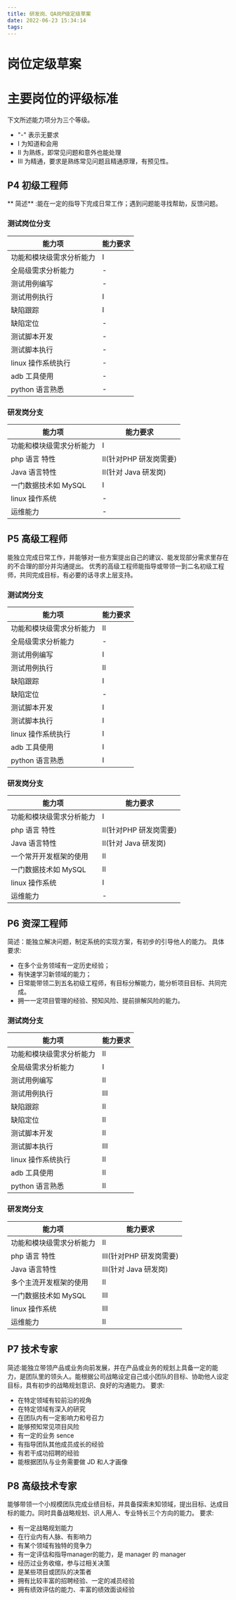 ```yaml
---
title: 研发岗、QA岗P级定级草案
date: 2022-06-23 15:34:14
tags:
---
```


# 岗位定级草案


# 主要岗位的评级标准
下文所述能力项分为三个等级。
- "-" 表示无要求
- I 为知道和会用
- II 为熟练，即常见问题和意外也能处理
- III 为精通，要求是熟练常见问题且精通原理，有预见性。
## P4 初级工程师
** 简述** :能在一定的指导下完成日常工作；遇到问题能寻找帮助，反馈问题。

### 测试岗位分支
| 能力项 | 能力要求 |
| --- | --- |
|  功能和模块级需求分析能力 | I  |
| 全局级需求分析能力| - |
| 测试用例编写 | - | 
| 测试用例执行 | I |
| 缺陷跟踪  | I | 
| 缺陷定位 | - | 
| 测试脚本开发 | - |
| 测试脚本执行 | - |
| linux 操作系统执行 | - |
| adb 工具使用 | - | 
| python 语言熟悉 | - | 



### 研发岗分支
| 能力项 | 能力要求 |
| --- | --- |
|  功能和模块级需求分析能力 | I  |
| php 语言 特性 | II(针对PHP 研发岗需要) |
| Java 语言特性 | II(针对 Java 研发岗) |
| 一门数据技术如 MySQL | I  |
| linux 操作系统 | - | 
| 运维能力 | - | 


## P5 高级工程师
能独立完成日常工作，并能够对一些方案提出自己的建议、能发现部分需求里存在的不合理的部分并沟通提出。
优秀的高级工程师能指导或带领一到二名初级工程师，共同完成目标，有必要的话寻求上层支持。

### 测试岗分支
| 能力项 | 能力要求 |
| --- | --- |
|  功能和模块级需求分析能力 | II  |
| 全局级需求分析能力| - |
| 测试用例编写 | I | 
| 测试用例执行 | II |
| 缺陷跟踪  | I | 
| 缺陷定位 | - | 
| 测试脚本开发 | I |
| 测试脚本执行 | I |
| linux 操作系统执行 | I |
| adb 工具使用 | I | 
| python 语言熟悉 | I | 
### 研发岗分支
| 能力项 | 能力要求 |
| --- | --- |
|  功能和模块级需求分析能力 | I  |
| php 语言 特性 | II(针对PHP 研发岗需要) |
| Java 语言特性 | II(针对 Java 研发岗) |
| 一个常开开发框架的使用 | II |
| 一门数据技术如 MySQL | II  |
| linux 操作系统 | I | 
| 运维能力 | - | 

## P6 资深工程师
简述：能独立解决问题，制定系统的实现方案，有初步的引导他人的能力。
具体要求:
- 在多个业务领域有一定历史经验；
- 有快速学习新领域的能力；
- 日常能带领二到五名初级工程师，有目标分解能力，能分析项目目标、共同完成。
- 拥一一定项目管理的经验、预知风险、提前排解风险的能力。
### 测试岗分支
| 能力项 | 能力要求 |
| --- | --- |
|  功能和模块级需求分析能力 | II  |
| 全局级需求分析能力| I |
| 测试用例编写 | II | 
| 测试用例执行 | III |
| 缺陷跟踪  | II | 
| 缺陷定位 | II | 
| 测试脚本开发 | II |
| 测试脚本执行 | III |
| linux 操作系统执行 | II |
| adb 工具使用 | II | 
| python 语言熟悉 | II | 

### 研发岗分支
| 能力项 | 能力要求 |
| --- | --- |
|  功能和模块级需求分析能力 | II  |
| php 语言 特性 | III(针对PHP 研发岗需要) |
| Java 语言特性 | III(针对 Java 研发岗) |
| 多个主流开发框架的使用 | II |
| 一门数据技术如 MySQL | III  |
| linux 操作系统 | III | 
| 运维能力 | II | 

## P7 技术专家

简述:能独立带领产品或业务向前发展，并在产品或业务的规划上具备一定的能力，是团队里的领头人。能根据公司战略设定自己或小团队的目标、协助他人设定目标，具有初步的战略规划意识、良好的沟通能力。
要求:
- 在特定领域有较前沿的视角
- 在特定领域有深入的研究
- 在团队内有一定影响力和号召力
- 能够预知常见项目风险
- 有一定的业务 sence
- 有指导团队其他成员成长的经验
- 有若干成功招聘的经验
- 能根据团队与业务需要做 JD 和人才画像


## P8 高级技术专家
能够带领一个小规模团队完成业绩目标，并具备探索未知领域，提出目标、达成目标的能力。同时具备战略规划、识人用人、专业特长三个方向的能力。
要求:
- 有一定战略规划能力
- 在行业内有人脉、有影响力
- 有某个领域有独特的竞争力
- 有一定评估和指导manager的能力，是 manager 的 manager
- 经历过业务收缩，参与过相关决策
- 是某些项目或团队的决策者
- 拥有比较丰富的招聘经验、一定的减员经验
- 拥有绩效评估的能力、丰富的绩效面谈经验


